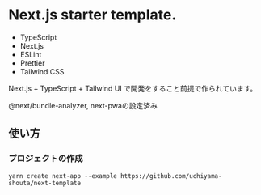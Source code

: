 # Next.js starter template.

- TypeScript
- Next.js
- ESLint
- Prettier
- Tailwind CSS

Next.js + TypeScript + Tailwind UI で開発をすること前提で作られています。

@next/bundle-analyzer, next-pwaの設定済み

## 使い方

### プロジェクトの作成

```
yarn create next-app --example https://github.com/uchiyama-shouta/next-template
```
